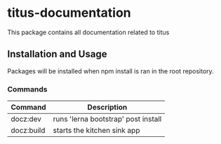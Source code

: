 # titus-documentation
This package contains all documentation related to titus

## Installation and Usage
Packages will be installed when npm install is ran in the root repository.

### Commands

| Command            | Description                         |
| ------------------ | ----------------------------------- |
| docz:dev           | runs 'lerna bootstrap' post install |
| docz:build         | starts the kitchen sink app         |

